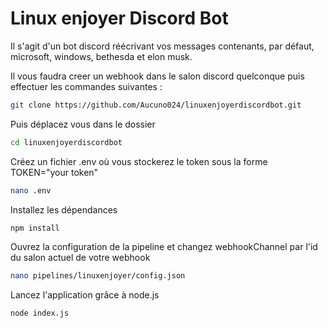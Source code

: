 # Linux enjoyer Discord Bot

Il s'agit d'un bot discord réécrivant vos messages contenants, par défaut, microsoft, windows, bethesda et elon musk.

Il vous faudra creer un webhook dans le salon discord quelconque puis effectuer les commandes suivantes :
``` bash
git clone https://github.com/Aucuno024/linuxenjoyerdiscordbot.git
```
Puis déplacez vous dans le dossier
``` bash
cd linuxenjoyerdiscordbot
```
Créez un fichier .env où vous stockerez le token sous la forme TOKEN="your token"
``` bash
nano .env
```
Installez les dépendances 
```bash
npm install
```
Ouvrez la configuration de la pipeline et changez webhookChannel par l'id du salon actuel de votre webhook
```bash
nano pipelines/linuxenjoyer/config.json 
```
Lancez l'application grâce à node.js
``` bash
node index.js
```
